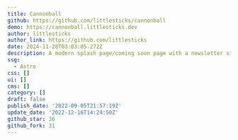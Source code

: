 ```yaml
---
title: Cannonball
github: https://github.com/littlesticks/cannonball
demo: https://cannonball.littlesticks.dev
author: littlesticks
author_link: https://github.com/littlesticks
date: 2024-11-28T03:03:05.272Z
description: A modern splash page/coming soon page with a newsletter sign up form
ssg:
  - Astro
css: []
ui: []
cms: []
category: []
draft: false
publish_date: '2022-09-05T21:57:19Z'
update_date: '2022-12-16T14:24:50Z'
github_star: 36
github_fork: 31
---
```

